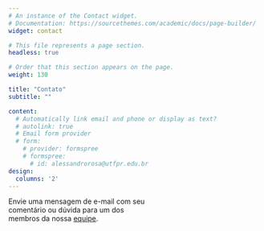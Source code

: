 ```yaml
---
# An instance of the Contact widget.
# Documentation: https://sourcethemes.com/academic/docs/page-builder/
widget: contact

# This file represents a page section.
headless: true

# Order that this section appears on the page.
weight: 130

title: "Contato"
subtitle: ""

content:
  # Automatically link email and phone or display as text?
  # autolink: true
  # Email form provider
  # form:
    # provider: formspree
    # formspree:
      # id: alessandrorosa@utfpr.edu.br
design:
  columns: '2'
---
```


Envie uma mensagem de e-mail com seu<br>comentário ou dúvida para um dos<br>membros da nossa [equipe](#equipe).
